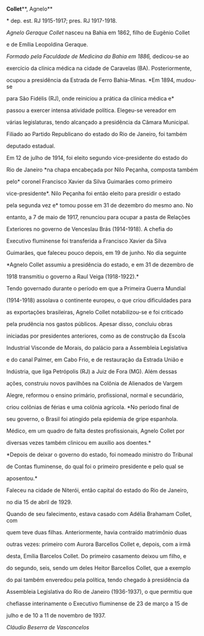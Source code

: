 **Collet****, Agnelo**



\* dep. est. RJ 1915-1917; pres. RJ 1917-1918.



*Agnelo Geraque Collet* nasceu na Bahia em 1862, filho de Eugênio Collet

e de Emília Leopoldina Geraque.



*Formado pela Faculdade de Medicina da Bahia em 1886,* dedicou-se ao

exercício da clínica médica na cidade de Caravelas (BA). Posteriormente,

ocupou a presidência da Estrada de Ferro Bahia-Minas. *Em 1894, mudou-se

para São Fidélis (RJ), onde reiniciou a prática da clínica médica e*

passou a exercer intensa atividade política. Elegeu-se vereador em

várias legislaturas, tendo alcançado a presidência da Câmara Municipal.

Filiado ao Partido Republicano do estado do Rio de Janeiro, foi também

deputado estadual.



Em 12 de julho de 1914, foi eleito segundo vice-presidente do estado do

Rio de Janeiro *na chapa encabeçada por Nilo Peçanha, composta também

pelo* coronel Francisco Xavier da Silva Guimarães como primeiro

vice-presidente*. Nilo Peçanha foi então eleito para presidir o estado

pela segunda vez e* tomou posse em 31 de dezembro do mesmo ano. No

entanto, a 7 de maio de 1917, renunciou para ocupar a pasta de Relações

Exteriores no governo de Venceslau Brás (1914-1918). A chefia do

Executivo fluminense foi transferida a Francisco Xavier da Silva

Guimarães, que faleceu pouco depois, em 19 de junho. No dia seguinte

*Agnelo Collet assumiu a presidência do estado, e em 31 de dezembro de

1918 transmitiu o governo a Raul Veiga (1918-1922).*



Tendo governado durante o período em que a Primeira Guerra Mundial

(1914-1918) assolava o continente europeu, o que criou dificuldades para

as exportações brasileiras, Agnelo Collet notabilizou-se e foi criticado

pela prudência nos gastos públicos. Apesar disso, concluiu obras

iniciadas por presidentes anteriores, como as de construção da Escola

Industrial Visconde de Morais, do palácio para a Assembleia Legislativa

e do canal Palmer, em Cabo Frio, e de restauração da Estrada União e

Indústria, que liga Petrópolis (RJ) a Juiz de Fora (MG). Além dessas

ações, construiu novos pavilhões na Colônia de Alienados de Vargem

Alegre, reformou o ensino primário, profissional, normal e secundário,

criou colônias de férias e uma colônia agrícola. *No período final de

seu governo, o Brasil foi atingido pela epidemia de gripe espanhola.

Médico, em um quadro de falta destes profissionais, Agnelo Collet por

diversas vezes também clinicou em auxílio aos doentes.*



*Depois de deixar o governo do estado, foi nomeado ministro do Tribunal

de Contas fluminense, do qual foi o primeiro presidente e pelo qual se

aposentou.*



Faleceu na cidade de Niterói, então capital do estado do Rio de Janeiro,

no dia 15 de abril de 1929.



Quando de seu falecimento, estava casado com Adélia Brahamam Collet, com

quem teve duas filhas. Anteriormente, havia contraído matrimônio duas

outras vezes: primeiro com Aurora Barcellos Collet e, depois, com a irmã

desta, Emília Barcelos Collet. Do primeiro casamento deixou um filho, e

do segundo, seis, sendo um deles Heitor Barcellos Collet, que a exemplo

do pai também enveredou pela política, tendo chegado à presidência da

Assembleia Legislativa do Rio de Janeiro (1936-1937), o que permitiu que

chefiasse interinamente o Executivo fluminense de 23 de março a 15 de

julho e de 10 a 11 de novembro de 1937.



*Cláudio Beserra de Vasconcelos*



